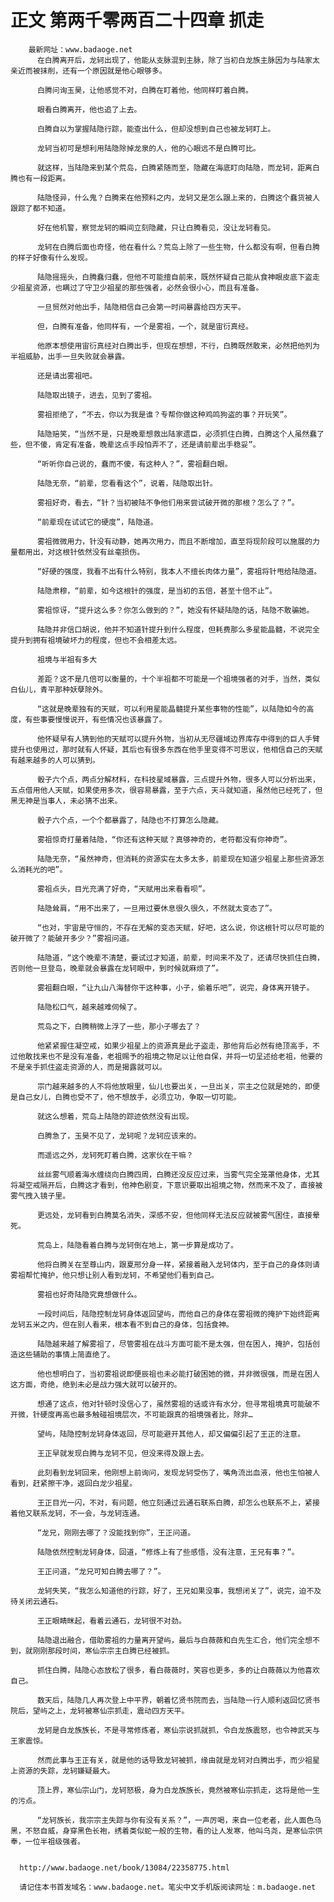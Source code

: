 # 正文 第两千零两百二十四章 抓走
        最新网址：www.badaoge.net
          在白腾离开后，龙轲出现了，他能从支脉混到主脉，除了当初白龙族主脉因为与陆家太亲近而被抹削，还有一个原因就是他心眼够多。
      
          白腾问询玉昊，让他感觉不对，白腾在盯着他，他同样盯着白腾。
      
          眼看白腾离开，他也追了上去。
      
          白腾自以为掌握陆隐行踪，能查出什么，但却没想到自己也被龙轲盯上。
      
          龙轲当初可是想利用陆隐除掉龙泉的人，他的心眼远不是白腾可比。
      
          就这样，当陆隐来到某个荒岛，白腾紧随而至，隐藏在海底盯向陆隐，而龙轲，距离白腾也有一段距离。
      
          陆隐怪异，什么鬼？白腾来在他预料之内，龙轲又是怎么跟上来的，白腾这个蠢货被人跟踪了都不知道。
      
          好在他机警，察觉龙轲的瞬间立刻隐藏，只让白腾看见，没让龙轲看见。
      
          龙轲在白腾后面也奇怪，他在看什么？荒岛上除了一些生物，什么都没有啊，但看白腾的样子好像有什么发现。
      
          陆隐摇摇头，白腾蠢归蠢，但他不可能擅自前来，既然怀疑自己能从食神眼皮底下盗走少祖星资源，也瞒过了守卫少祖星的那些强者，必然会很小心，而且有准备。
      
          一旦贸然对他出手，陆隐相信自己会第一时间暴露给四方天平。
      
          但，白腾有准备，他同样有，一个是雾祖，一个，就是宙衍真经。
      
          他原本想使用宙衍真经对白腾出手，但现在想想，不行，白腾既然敢来，必然把他列为半祖威胁，出手一旦失败就会暴露。
      
          还是请出雾祖吧。
      
          陆隐取出镜子，进去，见到了雾祖。
      
          雾祖拒绝了，“不去，你以为我是谁？专帮你做这种鸡鸣狗盗的事？开玩笑”。
      
          陆隐赔笑，“当然不是，只是晚辈想救出陆家遗臣，必须抓住白腾，白腾这个人虽然蠢了些，但不傻，肯定有准备，晚辈这点手段怕弄不了，还是请前辈出手稳妥”。
      
          “听听你自己说的，蠢而不傻，有这种人？”，雾祖翻白眼。
      
          陆隐无奈，“前辈，您看看这个”，说着，陆隐取出针。
      
          雾祖好奇，看去，“针？当初被陆不争他们用来尝试破开微的那根？怎么了？”。
      
          “前辈现在试试它的硬度”，陆隐道。
      
          雾祖微微用力，针没有动静，她再次用力，而且不断增加，直至将现阶段可以施展的力量都用出，对这根针依然没有丝毫损伤。
      
          “好硬的强度，我看不出有什么特别，我本人不擅长肉体力量”，雾祖将针甩给陆隐道。
      
          陆隐肃穆，“前辈，如今这根针的强度，是当初的五倍，甚至十倍不止”。
      
          雾祖惊讶，“提升这么多？你怎么做到的？”，她没有怀疑陆隐的话，陆隐不敢骗她。
      
          陆隐并非信口胡说，他并不知道针提升到什么程度，但耗费那么多星能晶髓，不说完全提升到拥有祖境破坏力的程度，但也不会相差太远。
      
          祖境与半祖有多大
      
          差距？这不是几倍可以衡量的，十个半祖都不可能是一个祖境强者的对手，当然，类似白仙儿，青平那种妖孽除外。
      
          “这就是晚辈独有的天赋，可以利用星能晶髓提升某些事物的性能”，以陆隐如今的高度，有些事要慢慢说开，有些情况也该暴露了。
      
          他怀疑早有人猜到他的天赋可以提升外物，当初从无尽疆域边界库存中得到的巨人手臂提升也使用过，那时就有人怀疑，其后也有很多东西在他手里变得不可思议，他相信自己的天赋有越来越多的人可以猜到。
      
          骰子六个点，两点分解材料，在科技星域暴露，三点提升外物，很多人可以分析出来，五点借用他人天赋，如果使用多次，很容易暴露，至于六点，天斗就知道，虽然他已经死了，但黑无神是当事人，未必猜不出来。
      
          骰子六个点，一个个都暴露了，陆隐也不打算怎么隐藏。
      
          雾祖惊奇打量着陆隐，“你还有这种天赋？真够神奇的，老符都没有你神奇”。
      
          陆隐无奈，“虽然神奇，但消耗的资源实在太多太多，前辈现在知道少祖星上那些资源怎么消耗光的吧”。
      
          雾祖点头，目光充满了好奇，“天赋用出来看看呗”。
      
          陆隐耸肩，“用不出来了，一旦用过要休息很久很久，不然就太变态了”。
      
          “也对，宇宙是守恒的，不存在无解的变态天赋，好吧，这么说，你这根针可以尽可能的破开微了？能破开多少？”雾祖问道。
      
          陆隐道，“这个晚辈不清楚，要试过才知道，前辈，时间来不及了，还请尽快抓住白腾，否则他一旦登岛，晚辈就会暴露在龙轲眼中，到时候就麻烦了”。
      
          雾祖翻白眼，“让九山八海替你干这种事，小子，偷着乐吧”，说完，身体离开镜子。
      
          陆隐松口气，越来越难伺候了。
      
          荒岛之下，白腾稍微上浮了一些，那小子哪去了？
      
          他紧紧握住凝空戒，如果少祖星上的资源真是此子盗走，那他背后必然有绝顶高手，不过他敢找来也不是没有准备，老祖赐予的祖境之物足以让他自保，并将一切呈述给老祖，他要的不是亲手抓住盗走资源的人，而是揭露就可以。
      
          宗门越来越多的人不将他放眼里，仙儿也要出关，一旦出关，宗主之位就是她的，即便是自己女儿，白腾也受不了，他不想放手，必须立功，争取一切可能。
      
          就这么想着，荒岛上陆隐的踪迹依然没有出现。
      
          白腾急了，玉昊不见了，龙轲呢？龙轲应该来的。
      
          而遥远之外，龙轲死盯着白腾，这家伙在干嘛？
      
          丝丝雾气顺着海水缠绕向白腾四周，白腾还没反应过来，当雾气完全笼罩他身体，尤其将凝空戒隔开后，白腾这才看到，他神色剧变，下意识要取出祖境之物，然而来不及了，直接被雾气拽入镜子里。
      
          更远处，龙轲看到白腾莫名消失，深感不安，但他同样无法反应就被雾气困住，直接晕死。
      
          荒岛上，陆隐看着白腾与龙轲倒在地上，第一步算是成功了。
      
          他将白腾关在至尊山内，跟夏邢分身一样，紧接着融入龙轲体内，至于自己的身体则请雾祖帮忙掩护，他只想让别人看到龙轲，不希望他们看到自己。
      
          雾祖也好奇陆隐究竟想做什么。
      
          一段时间后，陆隐控制龙轲身体返回望屿，而他自己的身体在雾祖微的掩护下始终距离龙轲五米之内，但在别人看来，根本看不到自己的身体，包括食神。
      
          陆隐越来越了解雾祖了，尽管雾祖在战斗方面可能不是太强，但在困人，掩护，包括创造这些辅助的事情上简直绝了。
      
          他也想明白了，当初雾祖说即便辰祖也未必能打破困她的微，并非微很强，而是在困人这方面，奇绝，绝到未必是战力强大就可以破开的。
      
          想通了这点，他对针顿时没信心了，虽然雾祖的话或许有水分，但寻常祖境真可能破不开微，针硬度再高也最多触碰祖境层次，不可能跟真的祖境强者比，除非…
      
          望屿，陆隐控制龙轲身体返回，尽可能避开其他人，却又偏偏引起了王正的注意。
      
          王正早就发现白腾与龙轲不见，但没来得及跟上去。
      
          此刻看到龙轲回来，他刚想上前询问，发现龙轲受伤了，嘴角流出血液，他也生怕被人看到，赶紧擦干净，返回白龙少祖星。
      
          王正目光一闪，不对，有问题，他立刻通过云通石联系白腾，却怎么也联系不上，紧接着他又联系龙轲，不一会，与龙轲连通。
      
          “龙兄，刚刚去哪了？没能找到你”，王正问道。
      
          陆隐依然控制龙轲身体，回道，“修炼上有了些感悟，没有注意，王兄有事？”。
      
          王正问道，“龙兄可知白腾去哪了？”。
      
          龙轲失笑，“我怎么知道他的行踪，好了，王兄如果没事，我想闭关了”，说完，迫不及待关闭云通石。
      
          王正眼睛眯起，看着云通石，龙轲很不对劲。
      
          陆隐退出融合，借助雾祖的力量离开望屿，最后与白薇薇和白先生汇合，他们完全想不到，就刚刚那段时间，寒仙宗宗主白腾已经被抓。
      
          抓住白腾，陆隐心态放松了很多，看白薇薇时，笑容也更多，多的让白薇薇以为他喜欢自己。
      
          数天后，陆隐几人再次登上中平界，朝着忆贤书院而去，当陆隐一行人顺利返回忆贤书院后，望屿之上，龙轲被寒仙宗抓走，震动四方天平。
      
          龙轲是白龙族族长，不是寻常修炼者，寒仙宗说抓就抓，令白龙族震怒，也令神武天与王家震惊。
      
          然而此事与王正有关，就是他的话导致龙轲被抓，缘由就是龙轲对白腾出手，而少祖星上资源的失踪，龙轲嫌疑最大。
      
          顶上界，寒仙宗山门，龙轲怒极，身为白龙族族长，竟然被寒仙宗抓走，这将是他一生的污点。
      
          “龙轲族长，我宗宗主失踪与你有没有关系？”，一声厉喝，来自一位老者，此人面色乌黑，不怒自威，身穿黑色长袍，绣着类似蛇一般的生物，看的让人发寒，他叫乌尧，是寒仙宗供奉，一位半祖级强者。
      
      
      http://www.badaoge.net/book/13084/22358775.html
      
      请记住本书首发域名：www.badaoge.net。笔尖中文手机版阅读网址：m.badaoge.net